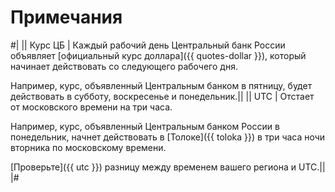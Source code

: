 # Примечания

#|
|| Курс ЦБ | Каждый рабочий день Центральный банк России объявляет [официальный курс доллара]({{ quotes-dollar }}), который начинает действовать со следующего рабочего дня.

Например, курс, объявленный Центральным банком в пятницу, будет действовать в субботу, воскресенье и понедельник.||
|| UTC | Отстает от московского времени на три часа.

Например, курс, объявленный Центральным банком России в понедельник, начнет действовать в [Толоке]({{ toloka }}) в три часа ночи вторника по московскому времени.

[Проверьте]({{ utc }}) разницу между временем вашего региона и UTC.||
|#

